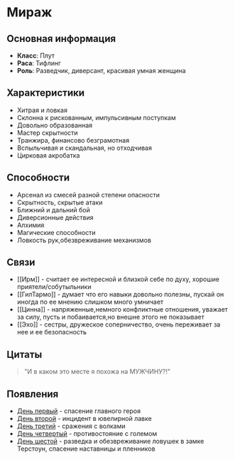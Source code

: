 # Мираж

## Основная информация
- **Класс**: Плут
- **Раса**: Тифлинг
- **Роль**: Разведчик, диверсант, красивая умная женщина

## Характеристики
- Хитрая и ловкая
- Склонна к рискованным, импульсивным поступкам
- Довольно образованная
- Мастер скрытности
- Транжира, финансово безграмотная
- Вспыльчивая и скандальная, но отходчивая
- Цирковая акробатка

## Способности
- Арсенал из смесей разной степени опасности
- Скрытность, скрытые атаки
- Ближний и дальний бой
- Диверсионные действия
- Алхимия
- Магические способности
- Ловкость рук,обезвреживание механизмов

## Связи
- [[Ирм]] - считает ее интересной и близкой себе по духу, хорошие приятели/собутыльники
- [[ГилТармо]] - думает что его навыки довольно полезны, пускай он иногда по ее мнению слишком много умничает
- [[Цинна]] - напряженные,немного конфликтные отношения, уважает за силу, пусть и побаивается,но внешне этого не показывает
- [[Эхо]] - сестры, дружеское соперничество, очень переживает за нее и ее безопасность

## Цитаты
> "И в каком это месте я похожа на МУЖЧИНУ?!"

## Появления
- [День первый](obsidian://open?vault=Project%20LUX&file=%D0%9E%D1%82%D1%87%D0%B5%D1%82%D1%8B%2F%D0%94%D0%B5%D0%BD%D1%8C%20%D0%BF%D0%B5%D1%80%D0%B2%D1%8B%D0%B9) - спасение главного героя
- [День второй](obsidian://open?vault=Project%20LUX&file=%D0%9E%D1%82%D1%87%D0%B5%D1%82%D1%8B%2F%D0%94%D0%B5%D0%BD%D1%8C%20%D0%B2%D1%82%D0%BE%D1%80%D0%BE%D0%B9) - инцидент в ювелирной лавке
- [День третий](obsidian://open?vault=Project%20LUX&file=%D0%9E%D1%82%D1%87%D0%B5%D1%82%D1%8B%2F%D0%94%D0%B5%D0%BD%D1%8C%20%D1%82%D1%80%D0%B5%D1%82%D0%B8%D0%B9) - сражения с волками
- [День четвертый](obsidian://open?vault=Project%20LUX&file=%D0%9E%D1%82%D1%87%D0%B5%D1%82%D1%8B%2F%D0%94%D0%B5%D0%BD%D1%8C%20%D1%87%D0%B5%D1%82%D0%B2%D0%B5%D1%80%D1%82%D1%8B%D0%B9) - противостояние с големом 
- [День шестой](obsidian://open?vault=Project%20LUX&file=%D0%9E%D1%82%D1%87%D0%B5%D1%82%D1%8B%2F%D0%94%D0%B5%D0%BD%D1%8C%20%D1%88%D0%B5%D1%81%D1%82%D0%BE%D0%B9) - разведка и обезвреживание ловушек в замке Терстоун, спасение наставницы и пленников

